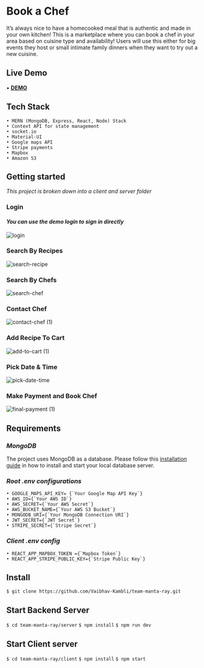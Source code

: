 # Book a Chef

It’s always nice to have a homecooked meal that is authentic and made in your own kitchen! This is a marketplace where you can book a chef in your area based on cuisine type and availability! Users will use this either for big events they host or small intimate family dinners when they want to try out a new cuisine.

## Live Demo

• **[DEMO](https://chef-booking-app.herokuapp.com/login)**

## Tech Stack

    • MERN (MongoDB, Express, React, Node) Stack
    • Context API for state management
    • socket.io
    • Material-UI
    • Google maps API
    • Stripe payments
    • Mapbox
    • Amazon S3

## Getting started

_*This project is broken down into a client and server folder*_

### Login

#### _You can use the demo login to sign in directly_

![login](https://user-images.githubusercontent.com/51274039/117385865-dc19f600-aeb3-11eb-9634-77b3b37a70f3.gif)

### Search By Recipes

![search-recipe](https://user-images.githubusercontent.com/51274039/117389622-9f9dc880-aeba-11eb-894c-506b90430aee.gif)

### Search By Chefs

![search-chef](https://user-images.githubusercontent.com/51274039/117390009-60bc4280-aebb-11eb-81c4-1be0f271dd19.gif)

### Contact Chef

![contact-chef (1)](https://user-images.githubusercontent.com/51274039/117391273-9bbf7580-aebd-11eb-8afb-c6694b2ff9d6.gif)

### Add Recipe To Cart

![add-to-cart (1)](https://user-images.githubusercontent.com/51274039/117390410-1ab3ae80-aebc-11eb-83bf-e901d56a6b9b.gif)

### Pick Date & Time

![pick-date-time](https://user-images.githubusercontent.com/51274039/117390648-8d248e80-aebc-11eb-81cc-3093c64934fd.gif)

### Make Payment and Book Chef

![final-payment (1)](https://user-images.githubusercontent.com/51274039/117391015-2653a500-aebd-11eb-8b53-26e8c3bd9d46.gif)

## Requirements

### _MongoDB_

The project uses MongoDB as a database. Please follow this [installation guide](https://docs.mongodb.com/manual/installation/) in how to install and start your local database server.

### _Root .env configurations_

    • GOOGLE_MAPS_API_KEY= {`Your Google Map API Key`}
    • AWS_ID={`Your AWS ID`}
    • AWS_SECRET={`Your AWS Secret`}
    • AWS_BUCKET_NAME={`Your AWS S3 Bucket`}
    • MONGODB_URI={`Your MongoDB Connection URI`}
    • JWT_SECRET={`JWT Secret`}
    • STRIPE_SECRET={`Stripe Secret`}

### _Client .env config_

    • REACT_APP_MAPBOX_TOKEN ={`Mapbox Token`}
    • REACT_APP_STRIPE_PUBLIC_KEY={`Stripe Public Key`}

## Install

`$ git clone https://github.com/Vaibhav-Kambli/team-manta-ray.git`

## Start Backend Server

`$ cd team-manta-ray/server`
`$ npm install`
`$ npm run dev`

## Start Client server

`$ cd team-manta-ray/client`
`$ npm install`
`$ npm start`
